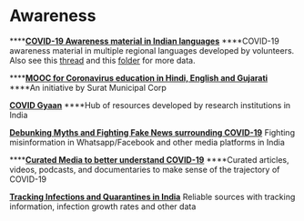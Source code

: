 # Awareness

\*\*\*\*[**COVID-19 Awareness material in Indian languages**](https://drive.google.com/drive/u/0/folders/17Z8sgRPnMzaSECZylL6FV8sPmocMYONY) ****COVID-19 awareness material in multiple regional languages developed by volunteers. Also see this [thread](https://www.reddit.com/r/india/comments/fo0xj9/coronavirus_covid19_multilingual_resources_wiki/) and this [folder](https://drive.google.com/drive/folders/1pSbXAkJ0UuDIhL2qwi_Ern0cxRrP5z6c?fbclid=IwAR37lXHrodXxdxqoIxvBySmsz-XjTnpTtq91pjLOifPBlqOywX61Zo7LKM4) for more data.

\*\*\*\*[**MOOC for Coronavirus education in Hindi, English and Gujarati** ](https://www.learn.reach2root.com/courses/r2reng) ****An initiative by Surat Municipal Corp

[**COVID Gyaan**](https://covid-gyan.in/home) ****Hub of resources developed by research institutions in India

[**Debunking Myths and Fighting Fake News surrounding COVID-19**](https://docs.google.com/document/d/1LkauFER9JQrTBoI2EwxSHBk5ioh6v9bKCmNGF_OfR0k/edit) Fighting misinformation in Whatsapp/Facebook and other media platforms in India

\*\*\*\*[**Curated Media to better understand COVID-19**](https://docs.google.com/document/d/16PORk_ADN6Xs8TFcV3KGg8NEptNHYnFLA8OyOuwL9ik/edit?usp=sharing) ****Curated articles, videos, podcasts, and documentaries to make sense of the trajectory of COVID-19

[**Tracking Infections and Quarantines in India**](https://docs.google.com/spreadsheets/d/1bY0qMWlMI5CUqOSSwhH--hlB8xYwr_6ZGKXgpsI2Z1c/edit#gid=18626034) Reliable sources with tracking information, infection growth rates and other data



